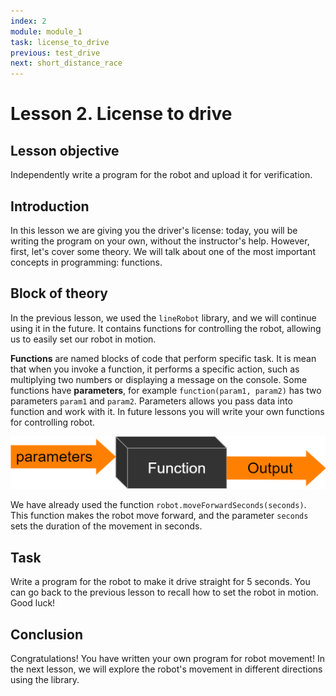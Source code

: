 ```yaml
---
index: 2
module: module_1
task: license_to_drive
previous: test_drive
next: short_distance_race
---
```

# Lesson 2. License to drive

## Lesson objective
Independently write a program for the robot and upload it for verification.

## Introduction
In this lesson we are giving you the driver's license: today, you will be writing the program on your own, without the instructor's help. However, first, let's cover some theory. We will talk about one of the most important concepts in programming: functions.


## Block of theory
In the previous lesson, we used the `lineRobot` library, and we will continue using it in the future. It contains functions for controlling the robot, allowing us to easily set our robot in motion. 

**Functions** are named blocks of code that perform specific task. It is mean that when you invoke a function, it performs a specific action, such as multiplying two numbers or displaying a message on the console. Some functions have **parameters**, for example `function(param1, param2)` has two parameters `param1` and `param2`. Parameters allows you pass data into function and work with it. In future lessons you will write your own functions for controlling robot. 

![image](../images/function.png)

We have already used the function `robot.moveForwardSeconds(seconds)`. This function makes the robot move forward, and the parameter `seconds` sets the duration of the movement in seconds.

## Task 
Write a program for the robot to make it drive straight for 5 seconds. You can go back to the previous lesson to recall how to set the robot in motion. Good luck!



## Conclusion
Congratulations! You have written your own program for robot movement! In the next lesson, we will explore the robot's movement in different directions using the library. 

